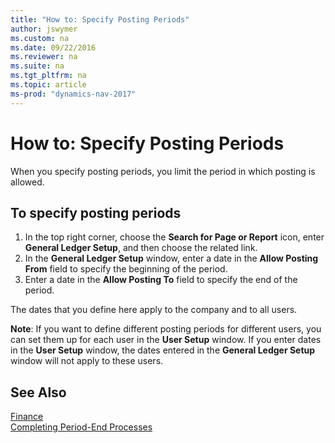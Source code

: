 ```yaml
---
title: "How to: Specify Posting Periods"
author: jswymer
ms.custom: na
ms.date: 09/22/2016
ms.reviewer: na
ms.suite: na
ms.tgt_pltfrm: na
ms.topic: article
ms-prod: "dynamics-nav-2017"
---
```


# How to: Specify Posting Periods
When you specify posting periods, you limit the period in which posting is allowed.

## To specify posting periods
1. In the top right corner, choose the **Search for Page or Report** icon, enter **General Ledger Setup**, and then choose the related link.
2. In the **General Ledger Setup** window, enter a date in the **Allow Posting From** field to specify the beginning of the period.
3. Enter a date in the **Allow Posting To** field to specify the end of the period.

The dates that you define here apply to the company and to all users.

**Note**: If you want to define different posting periods for different users, you can set them up for each user in the **User Setup** window. If you enter dates in the **User Setup** window, the dates entered in the **General Ledger Setup** window will not apply to these users.


## See Also
[Finance](finance-setup.md)  
[Completing Period-End Processes](year-how-complete-period-end-processes.md)
